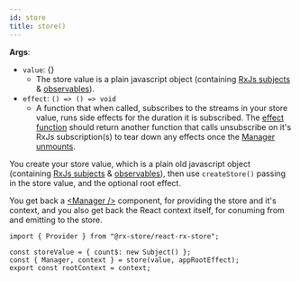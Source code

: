 ```yaml
---
id: store
title: store()
---
```


**Args**:

- `value`: {}
  - The store value is a plain javascript object (containing [RxJs subjects](../../basics/subjects) & [observables](../../basics/observables)).
- `effect`: `() => () => void`
  - A function that when called, subscribes to the streams in your store value, runs side effects for the duration it is subscribed. The [effect function](../../basics/effects) should return another function that calls unsubscribe on it's RxJs subscription(s) to tear down any effects once the [Manager unmounts](./manager).

You create your store value, which is a plain old javascript object (containing [RxJs subjects](../../basics/subjects) & [observables](../../basics/observables)), then use `createStore()` passing in the store value, and the optional root effect.

You get back a [&lt;Manager /&gt;](./manager) component, for providing the store and it's context, and you also get back the React context itself, for conuming from and emitting to the store.

```tsx
import { Provider } from "@rx-store/react-rx-store";

const storeValue = { count$: new Subject() };
const { Manager, context } = store(value, appRootEffect);
export const rootContext = context;
```
